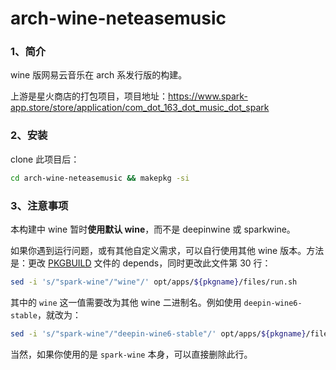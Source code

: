 # arch-wine-neteasemusic

### 1、简介

wine 版网易云音乐在 arch 系发行版的构建。

上游是星火商店的打包项目，项目地址：https://www.spark-app.store/store/application/com_dot_163_dot_music_dot_spark



### 2、安装

clone 此项目后：

```bash
cd arch-wine-neteasemusic && makepkg -si
```



### 3、注意事项

本构建中 wine 暂时**使用默认 wine**，而不是 deepinwine 或 sparkwine。

如果你遇到运行问题，或有其他自定义需求，可以自行使用其他 wine 版本。方法是：更改 [PKGBUILD](./PKGBUILD) 文件的 depends，同时更改此文件第 30 行：

```bash
sed -i 's/"spark-wine"/"wine"/' opt/apps/${pkgname}/files/run.sh
```

其中的 `wine` 这一值需要改为其他 wine 二进制名。例如使用 `deepin-wine6-stable`，就改为：

```bash
sed -i 's/"spark-wine"/"deepin-wine6-stable"/' opt/apps/${pkgname}/files/run.sh
```

当然，如果你使用的是 `spark-wine` 本身，可以直接删除此行。

